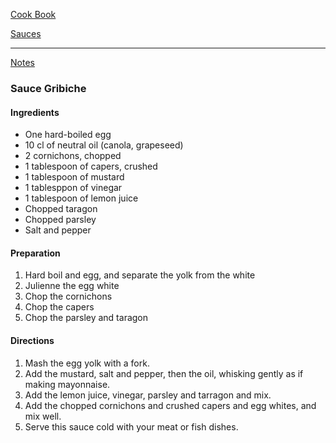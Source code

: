 [Cook Book](https://github.com/vmsmith/CookBook/blob/master/README.md)   

[Sauces](https://github.com/vmsmith/CookBook/blob/master/sauces.md)   

-----   

[Notes](https://github.com/vmsmith/CookBook/blob/master/notes.md)   

### Sauce Gribiche   

#### Ingredients    
* One hard-boiled egg   
* 10 cl of neutral oil (canola, grapeseed)   
* 2 cornichons, chopped   
* 1 tablespoon of capers, crushed  
* 1 tablespoon of mustard   
* 1 tablesppon of vinegar      
* 1 tablespoon of lemon juice   
* Chopped taragon  
* Chopped parsley     
* Salt and pepper   


#### Preparation   
1. Hard boil and egg, and separate the yolk from the white   
2. Julienne the egg white      
3. Chop the cornichons   
4. Chop the capers  
5. Chop the parsley and taragon   

#### Directions   

1. Mash the egg yolk with a fork.  
2. Add the mustard, salt and pepper, then the oil, whisking gently as if making mayonnaise.   
3. Add the lemon juice, vinegar, parsley and tarragon and mix.   
4. Add the chopped cornichons and crushed capers and egg whites, and mix well. 
5. Serve this sauce cold with your meat or fish dishes.   
 
